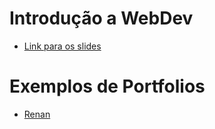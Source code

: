 # Introdução a WebDev

- [Link para os slides](https://drive.google.com/open?id=1DbflrdV2JScCy_tyTFpJAb58oYSSDsiXitGZ1rNASG4)


# Exemplos de Portfolios

- [Renan](https://joserenan.github.io/)

